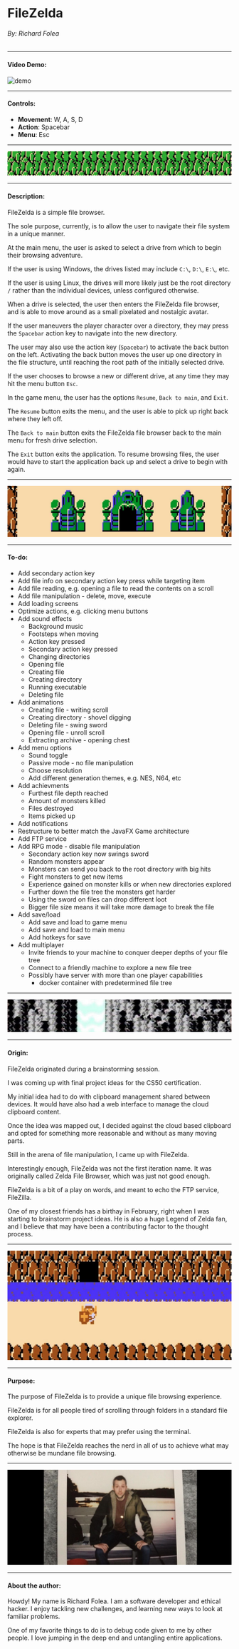 # FileZelda  
###### *By: Richard Folea*
---  
#### Video Demo: 
![demo](src/main/resources/assets/textures/demo.gif)  

---  

#### Controls:
- **Movement**: W, A, S, D
- **Action**: Spacebar
- **Menu**: Esc


---  
![demo](src/main/resources/assets/textures/readme-spacer-3.jpg)  

---  
#### Description:

FileZelda is a simple file browser.  

The sole purpose, currently, is to allow the user to navigate their file system in a unique manner.  

At the main menu, the user is asked to select a drive from which to begin their browsing adventure.  

If the user is using Windows, the drives listed may include `C:\`, `D:\`, `E:\`, etc.  

If the user is using Linux, the drives will more likely just be the root directory `/` rather than the individual devices, unless configured otherwise.  

When a drive is selected, the user then enters the FileZelda file browser, and is able to move around as a small pixelated and nostalgic avatar.  

If the user maneuvers the player character over a directory, they may press the `Spacebar` action key to navigate into the new directory.  

The user may also use the action key (`Spacebar`) to activate the back button on the left. Activating the back button moves the user up one directory in the file structure, until reaching the root path of the initially selected drive.  

If the user chooses to browse a new or different drive, at any time they may hit the menu button `Esc`.  

In the game menu, the user has the options `Resume`, `Back to main`, and `Exit`.  

The `Resume` button exits the menu, and the user is able to pick up right back where they left off.  

The `Back to main` button exits the FileZelda file browser back to the main menu for fresh drive selection.  

The `Exit` button exits the application. To resume browsing files, the user would have to start the application back up and select a drive to begin with again.  

---  
![demo](src/main/resources/assets/textures/readme-spacer-2.jpg)  

---  
#### To-do:  
- Add secondary action key
- Add file info on secondary action key press while targeting item
- Add file reading, e.g. opening a file to read the contents on a scroll
- Add file manipulation - delete, move, execute
- Add loading screens
- Optimize actions, e.g. clicking menu buttons
- Add sound effects
    - Background music
    - Footsteps when moving
    - Action key pressed
    - Secondary action key pressed
    - Changing directories
    - Opening file
    - Creating file
    - Creating directory
    - Running executable
    - Deleting file
- Add animations
    - Creating file - writing scroll
    - Creating directory - shovel digging
    - Deleting file - swing sword
    - Opening file - unroll scroll
    - Extracting archive - opening chest
- Add menu options
    - Sound toggle
    - Passive mode - no file manipulation
    - Choose resolution
    - Add different generation themes, e.g. NES, N64, etc
- Add achievments
    - Furthest file depth reached
    - Amount of monsters killed
    - Files destroyed
    - Items picked up
- Add notifications
- Restructure to better match the JavaFX Game architecture
- Add FTP service
- Add RPG mode - disable file manipulation
    - Secondary action key now swings sword
    - Random monsters appear
    - Monsters can send you back to the root directory with big hits
    - Fight monsters to get new items
    - Experience gained on monster kills or when new directories explored
    - Further down the file tree the monsters get harder
    - Using the sword on files can drop different loot
    - Bigger file size means it will take more damage to break the file
- Add save/load
    - Add save and load to game menu
    - Add save and load to main menu
    - Add hotkeys for save
- Add multiplayer
    - Invite friends to your machine to conquer deeper depths of your file tree
    - Connect to a friendly machine to explore a new file tree
    - Possibly have server with more than one player capabilities
        - docker container with predetermined file tree

---  
![demo](src/main/resources/assets/textures/readme-spacer-4.jpg)  

---  
#### Origin:

FileZelda originated during a brainstorming session.  

I was coming up with final project ideas for the CS50 certification.  

My initial idea had to do with clipboard management shared between devices. It would have also had a web interface to manage the cloud clipboard content.  

Once the idea was mapped out, I decided against the cloud based clipboard and opted for something more reasonable and without as many moving parts.  

Still in the arena of file manipulation, I came up with FileZelda.  

Interestingly enough, FileZelda was not the first iteration name. It was originally called Zelda File Browser, which was just not good enough.  

FileZelda is a bit of a play on words, and meant to echo the FTP service, FileZilla.  

One of my closest friends has a birthay in February, right when I was starting to brainstorm project ideas. He is also a huge Legend of Zelda fan, and I believe that may have been a contributing factor to the thought process.  

---  
![demo](src/main/resources/assets/textures/readme-spacer-1.jpg)  

---  

#### Purpose:  

The purpose of FileZelda is to provide a unique file browsing experience.  

FileZelda is for all people tired of scrolling through folders in a standard file explorer.  

FileZelda is also for experts that may prefer using the terminal.  

The hope is that FileZelda reaches the nerd in all of us to achieve what may otherwise be mundane file browsing.  

---  
![demo](src/main/resources/assets/textures/readme-spacer-5.jpg)  

---  
#### About the author:  

Howdy! My name is Richard Folea. I am a software developer and ethical hacker. I enjoy tackling new challenges, and learning new ways to look at familiar problems.  

One of my favorite things to do is to debug code given to me by other people. I love jumping in the deep end and untangling entire applications.  